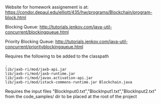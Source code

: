 Website for homework assignement is at: https://condor.depaul.edu/elliott/435/hw/programs/Blockchain/program-block.html

Blocking Queue: http://tutorials.jenkov.com/java-util-concurrent/blockingqueue.html

Priority Blocking Queue: http://tutorials.jenkov.com/java-util-concurrent/priorityblockingqueue.html

Requires the following to be added to the classpath


```
.
lib/jaxb-ri/mod/jaxb-api.jar
lib/jaxb-ri/mod/jaxb-runtime.jar
lib/jaxb-ri/mod/javax.activation-api.jar
lib/jaxb-ri/mod/istack-commons-runtime.jar Blockchain.java
```

Requires the input files "BlockInput0.txt","BlockInput1.txt","BlockInput2.txt" from the code_samples/ dir to be placed at the root of the project

